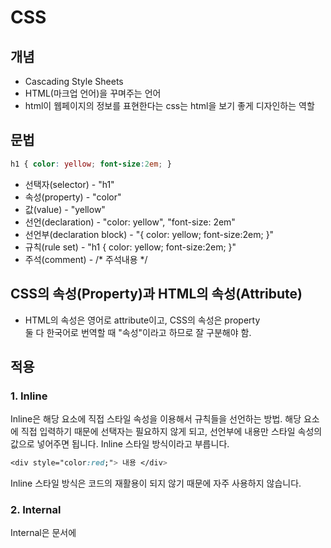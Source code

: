 # CSS

## 개념
- Cascading Style Sheets
 - HTML(마크업 언어)을 꾸며주는 언어
 - html이 웹페이지의 정보를 표현한다는 css는 html을 보기 좋게 디자인하는 역할 

## 문법

```css
h1 { color: yellow; font-size:2em; }
```
- 선택자(selector) - "h1"
- 속성(property) - "color"
- 값(value) - "yellow"
- 선언(declaration) - "color: yellow", "font-size: 2em"
- 선언부(declaration block) - "{ color: yellow; font-size:2em; }"
- 규칙(rule set) - "h1 { color: yellow; font-size:2em; }"
- 주석(comment) - /* 주석내용 */

## CSS의 속성(Property)과 HTML의 속성(Attribute)

- HTML의 속성은 영어로 attribute이고, CSS의 속성은 property <br>
둘 다 한국어로 번역할 때 "속성"이라고 하므로 잘 구분해야 함. <br>

## 적용

### 1. Inline

Inline은 해당 요소에 직접 스타일 속성을 이용해서 규칙들을 선언하는 방법.
해당 요소에 직접 입력하기 때문에 선택자는 필요하지 않게 되고, 선언부에 내용만 스타일 속성의 값으로 넣어주면 됩니다.
Inline 스타일 방식이라고 부릅니다.
```css
<div style="color:red;"> 내용 </div>
```
Inline 스타일 방식은 코드의 재활용이 되지 않기 때문에 자주 사용하지 않습니다.

 
### 2. Internal

Internal은 문서에 <style>을 활용한 방법입니다.
style은 head 태그 내부에 들어가며 style 안에 스타일 규칙이 들어갑니다.

 ```css
<style> div {color: red;} </style>
```
위의 코드로 모든 <div>에 같은 스타일을 줄 수 있습니다.
하지만 이것도 한계가 있습니다.
많은 페이지가 있는 경우에는 모든 페이지에 저마다의 규칙을 선언해줘야 합니다.
페이지가 많고 스타일 규칙 내용이 많아지면 결코 쉬운 일은 아닙니다.

 

### 3. External

External은 외부 스타일 시트 파일을 이용한 방법입니다.
외부 스타일 시트는 스타일 규칙들을 별도의 외부 파일을 만들어 넣는 방식입니다.
외부 파일은 확장자가 .css가 되며 css 파일이라고 부릅니다.
 ```css
div {color: red;}
```
우선 CSS 파일을 하나 만들고 스타일 규칙을 선언합니다.
그다음 <link>을 이용해서 CSS 파일을 연결하면 됩니다.
 ```css
<link rel="stylesheet" href="css/style.css">
 ```
<head> 내부에 <link>를 선언한 후 href 속성을 이용해 CSS 파일의 경로를 적습니다.
rel 속성은 연결되는 파일이 문서와 어떤 관계인지를 명시하는 속성으로, CSS 파일은 'stylesheet' 라고 적어야 합니다.
외부 스타일 시트 방식으로 스타일을 선언하면 많은 페이지가 있더라도 이 한 줄로 모든 페이지에 같은 스타일을 적용할 수 있습니다.
또한, 수정이 필요할 때도 CSS 파일을 수정하면 연결된 모든 페이지에 반영할 수 있습니다.
외부 스타일 시트 방식은 파일 관리가 편하면서도 용량이 작기 때문에 주로 사용되는 방법입니다.

 

### 4. Import

Import는 스타일 시트 내에서 다른 스타일 시트 파일을 불러오는 방식.
@import url("css/style.css");
<style> 내부 상단이나 외부 스타일 시트 파일 상단에 선언하는데 성능상 좋지 않아서 거의 쓰이지 않음.


